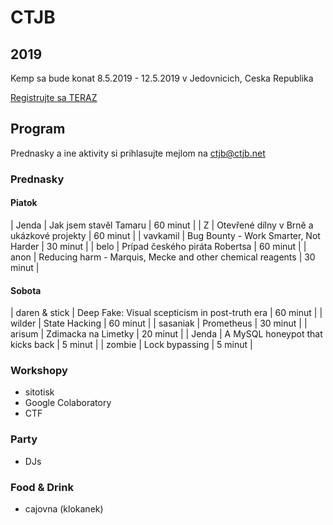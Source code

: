 # CTJB

## 2019

Kemp sa bude konat 8.5.2019 - 12.5.2019 v Jedovnicich, Ceska Republika

[Registrujte sa TERAZ](https://register.ctjb.net:2019/)

## Program

Prednasky a ine aktivity si prihlasujte mejlom na [ctjb@ctjb.net](mailto:ctjb@ctjb.net)

### Prednasky

#### Piatok

| Jenda | Jak jsem stavěl Tamaru | 60 minut |
| Z | Otevřené dílny v Brně a ukázkové projekty | 60 minut |
| vavkamil | Bug Bounty - Work Smarter, Not Harder | 30 minut |
| belo | Prípad českého piráta Robertsa | 60 minut |
| anon | Reducing harm - Marquis, Mecke and other chemical reagents | 30 minut |

#### Sobota

| daren & stick | Deep Fake: Visual scepticism in post-truth era | 60 minut |
| wilder | State Hacking | 60 minut |
| sasaniak | Prometheus | 30 minut |
| arisum | Zdimacka na Limetky  | 20 minut |
| Jenda | A MySQL honeypot that kicks back | 5 minut |
| zombie | Lock bypassing | 5 minut |

### Workshopy

* sitotisk
* Google Colaboratory
* CTF

### Party

* DJs

### Food & Drink

* cajovna (klokanek)
